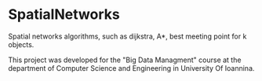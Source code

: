 # SpatialNetworks
Spatial networks algorithms, such as dijkstra, A*, best meeting point for k objects.
  
    
This project was developed for the "Big Data Managment" course at the  
department of Computer Science and Engineering in University Of Ioannina.
